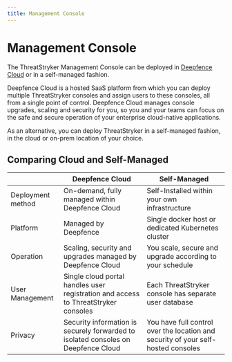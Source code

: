 ```yaml
---
title: Management Console
---
```


# Management Console

The ThreatStryker Management Console can be deployed in [Deepfence Cloud](https://portal.deepfence.cloud) or in a self-managed fashion.

Deepfence Cloud is a hosted SaaS platform from which you can deploy multiple ThreatStryker consoles and assign users to these consoles, all from a single point of control.  Deepfence Cloud manages console upgrades, scaling and security for you, so you and your teams can focus on the safe and secure operation of your enterprise cloud-native applications.

As an alternative, you can deploy ThreatStryker in a self-managed fashion, in the cloud or on-prem location of your choice.


## Comparing Cloud and Self-Managed

|                   | Deepfence Cloud                                                                    | Self-Managed                                                                      |
|-------------------|------------------------------------------------------------------------------------|-----------------------------------------------------------------------------------|
| Deployment method | On-demand, fully managed within Deepfence Cloud                                    | Self-Installed within your own infrastructure                                     |
| Platform          | Managed by Deepfence                                                               | Single docker host or dedicated Kubernetes cluster                                |
| Operation         | Scaling, security and upgrades managed by Deepfence Cloud                          | You scale, secure and upgrade according to your schedule                          |
| User Management   | Single cloud portal handles user registration and access to ThreatStryker consoles | Each ThreatStryker console has separate user database                             |
| Privacy           | Security information is securely forwarded to isolated consoles on Deepfence Cloud | You have full control over the location and security of your self-hosted consoles |
